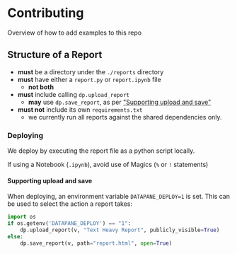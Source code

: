# Contributing

Overview of how to add examples to this repo

## Structure of a Report

- **must** be a directory under the `./reports` directory
- **must** have either a `report.py` or `report.ipynb` file
  - **not both**
- **must** include calling `dp.upload_report`
  - **may** use `dp.save_report`, as per ["Supporting upload and save"](#supporting-upload-and-save)
- **must not** include its own `requirements.txt`
  - we currently run all reports against the shared dependencies only.

### Deploying

We deploy by executing the report file as a python script locally.

If using a Notebook (`.ipynb`), avoid use of Magics (`%` or `!` statements)

#### Supporting upload and save

When deploying, an environment variable `DATAPANE_DEPLOY=1` is set.
This can be used to select the action a report takes:

```py
import os
if os.getenv('DATAPANE_DEPLOY') == "1":
    dp.upload_report(v, "Text Heavy Report", publicly_visible=True)
else:
    dp.save_report(v, path="report.html", open=True)
```
